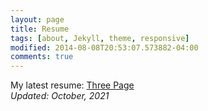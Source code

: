 ```yaml
---
layout: page
title: Resume
tags: [about, Jekyll, theme, responsive]
modified: 2014-08-08T20:53:07.573882-04:00
comments: true
---
```


My latest resume: [Three Page](/reports/akshay-cv.pdf)  
*Updated: October, 2021*
